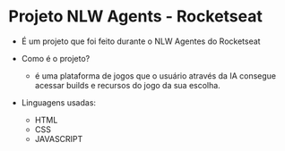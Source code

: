 # Projeto NLW Agents - Rocketseat

- É um projeto que foi feito durante o NLW Agentes do Rocketseat

    
- Como é o projeto? 

    - é uma plataforma de jogos que o usuário através da IA consegue acessar builds e recursos do jogo da sua escolha. 

- Linguagens usadas: 
    - HTML
    - CSS
    - JAVASCRIPT 
